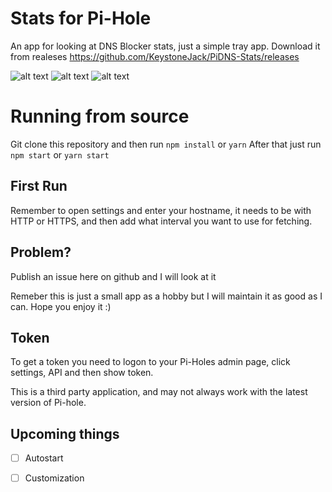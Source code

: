 # Stats for Pi-Hole

An app for looking at DNS Blocker stats, just a simple tray app. Download it from realeses https://github.com/KeystoneJack/PiDNS-Stats/releases

![alt text](https://raw.githubusercontent.com/KeystoneJack/Stats-for-Pi-Hole/master/Screen1.png) ![alt text](https://raw.githubusercontent.com/KeystoneJack/Stats-for-Pi-Hole/master/ScreenWin.png) ![alt text](https://raw.githubusercontent.com/KeystoneJack/Stats-for-Pi-Hole/master/Screen2.png)

# Running from source

Git clone this repository and then run
   ``` npm install ``` 
or 
    ```yarn``` 
After that just run 
    ```npm start```
or 
    ```yarn start```

## First Run
Remember to open settings and enter your hostname, it needs to be with HTTP or HTTPS, and then add what interval you want to use for fetching.

## Problem?

Publish an issue here on github and I will look at it




Remeber this is just a small app as a hobby but I will maintain it as good as I can. Hope you enjoy it :)

## Token
To get a token you need to logon to your Pi-Holes admin page, click settings, API and then show token.

This is a third party application, and may not always work with the latest version of Pi-hole. 

## Upcoming things

- [ ] Autostart
- [ ] Customization  

